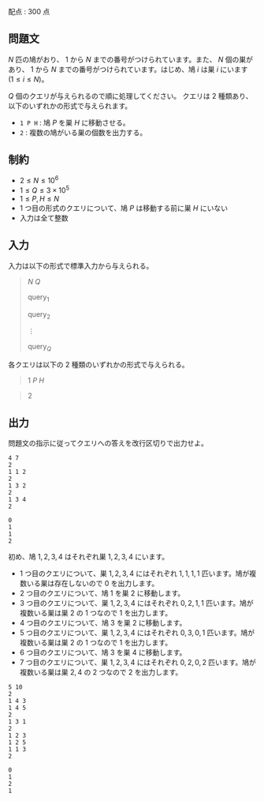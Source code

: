 配点 : $300$ 点

## 問題文

$N$ 匹の鳩がおり、 $1$ から $N$ までの番号がつけられています。また、 $N$ 個の巣があり、 $1$ から $N$ までの番号がつけられています。はじめ、鳩 $i$ は巣 $i$ にいます $(1\leq i\leq N)$。

$Q$ 個のクエリが与えられるので順に処理してください。 クエリは $2$ 種類あり、以下のいずれかの形式で与えられます。

- `1 P H` : 鳩 $P$ を巣 $H$ に移動させる。
- `2` : 複数の鳩がいる巣の個数を出力する。

## 制約

- $2\leq N\leq 10^6$
- $1\leq Q\leq 3\times 10^5$
- $1\leq P,H\leq N$
- $1$ つ目の形式のクエリについて、鳩 $P$ は移動する前に巣 $H$ にいない
- 入力は全て整数

## 入力

入力は以下の形式で標準入力から与えられる。

> $N$ $Q$
> 
> $\mathrm{query}_1$
> 
> $\mathrm{query}_2$
> 
> $\vdots$
> 
> $\mathrm{query}_Q$

各クエリは以下の $2$ 種類のいずれかの形式で与えられる。

> $1$ $P$ $H$

> $2$

## 出力

問題文の指示に従ってクエリへの答えを改行区切りで出力せよ。

```input1
4 7
2
1 1 2
2
1 3 2
2
1 3 4
2
```

```output1
0
1
1
2
```

初め、鳩 $1,2,3,4$ はそれぞれ巣 $1,2,3,4$ にいます。

- $1$ つ目のクエリについて、巣 $1,2,3,4$ にはそれぞれ $1,1,1,1$ 匹います。鳩が複数いる巣は存在しないので $0$ を出力します。
- $2$ つ目のクエリについて、鳩 $1$ を巣 $2$ に移動します。
- $3$ つ目のクエリについて、巣 $1,2,3,4$ にはそれぞれ $0,2,1,1$ 匹います。鳩が複数いる巣は巣 $2$ の $1$ つなので $1$ を出力します。
- $4$ つ目のクエリについて、鳩 $3$ を巣 $2$ に移動します。
- $5$ つ目のクエリについて、巣 $1,2,3,4$ にはそれぞれ $0,3,0,1$ 匹います。鳩が複数いる巣は巣 $2$ の $1$ つなので $1$ を出力します。
- $6$ つ目のクエリについて、鳩 $3$ を巣 $4$ に移動します。
- $7$ つ目のクエリについて、巣 $1,2,3,4$ にはそれぞれ $0,2,0,2$ 匹います。鳩が複数いる巣は巣 $2,4$ の $2$ つなので $2$ を出力します。

```input2
5 10
2
1 4 3
1 4 5
2
1 3 1
2
1 2 3
1 2 5
1 1 3
2
```

```output2
0
1
2
1
```